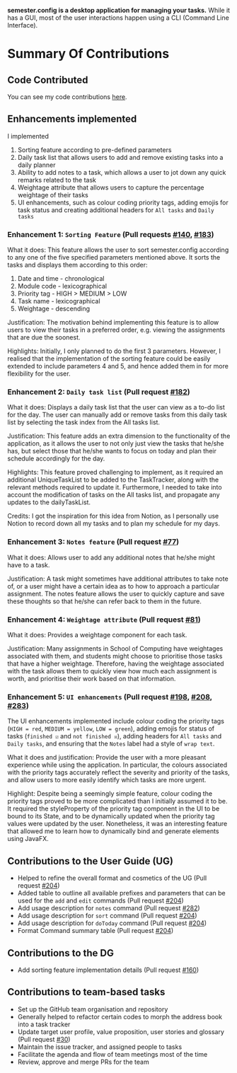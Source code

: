 **semester.config is a desktop application for managing your tasks.**
While it has a GUI, most of the user interactions happen using a CLI (Command Line Interface).

# Summary Of Contributions

## Code Contributed

You can see my code contributions [here](https://nus-cs2103-ay2021s2.github.io/tp-dashboard/?search=&sort=groupTitle&sortWithin=title&timeframe=commit&mergegroup=&groupSelect=groupByRepos&breakdown=true&checkedFileTypes=docs~functional-code~test-code~other&since=&tabOpen=true&tabType=authorship&zFR=false&tabAuthor=danielonges&tabRepo=AY2021S2-CS2103-T14-4%2Ftp%5Bmaster%5D&authorshipIsMergeGroup=false&authorshipFileTypes=docs~functional-code~test-code~other&authorshipIsBinaryFileTypeChecked=false).

## Enhancements implemented

I implemented

1. Sorting feature according to pre-defined parameters
2. Daily task list that allows users to add and remove existing tasks into a daily planner
3. Ability to add notes to a task, which allows a user to jot down any quick remarks related to the task
4. Weightage attribute that allows users to capture the percentage weightage of their tasks
5. UI enhancements, such as colour coding priority tags, adding emojis for task status and creating additional headers for `All tasks` and `Daily tasks`

### Enhancement 1: `Sorting Feature` (Pull requests [#140](https://github.com/AY2021S2-CS2103-T14-4/tp/pull/140), [#183](https://github.com/AY2021S2-CS2103-T14-4/tp/pull/183))

What it does: This feature allows the user to sort semester.config according to any one of the five specified parameters mentioned above. It sorts the tasks and displays them according to this order:

1. Date and time - chronological
2. Module code - lexicographical
3. Priority tag - HIGH > MEDIUM > LOW
4. Task name - lexicographical
5. Weightage - descending

Justification: The motivation behind implementing this feature is to allow users to view their tasks in a preferred order, e.g. viewing the assignments that are due the soonest.

Highlights: Initially, I only planned to do the first 3 parameters. However, I realised that the implementation of the sorting feature could be easily extended to include parameters 4 and 5, and hence added them in for more flexibility for the user.

### Enhancement 2: `Daily task list` (Pull request [#182](https://github.com/AY2021S2-CS2103-T14-4/tp/pull/182))

What it does: Displays a daily task list that the user can view as a to-do list for the day. The user can manually add or remove tasks from this daily task list by selecting the task index from the All tasks list.

Justification: This feature adds an extra dimension to the functionality of the application, as it allows the user to not only just view the tasks that he/she has, but select those that he/she wants to focus on today and plan their schedule accordingly for the day. 

Highlights: This feature proved challenging to implement, as it required an additional UniqueTaskList to be added to the TaskTracker, along with the relevant methods required to update it. Furthermore, I needed to take into account the modification of tasks on the All tasks list, and propagate any updates to the dailyTaskList.

Credits: I got the inspiration for this idea from Notion, as I personally use Notion to record down all my tasks and to plan my schedule for my days.

### Enhancement 3: `Notes feature` (Pull request [#77](https://github.com/AY2021S2-CS2103-T14-4/tp/pull/77))

What it does: Allows user to add any additional notes that he/she might have to a task. 

Justification: A task might sometimes have additional attributes to take note of, or a user might have a certain idea as to how to approach a particular assignment. The notes feature allows the user to quickly capture and save these thoughts so that he/she can refer back to them in the future.

### Enhancement 4: `Weightage attribute` (Pull request [#81](https://github.com/AY2021S2-CS2103-T14-4/tp/pull/81))

What it does: Provides a weightage component for each task.

Justification: Many assignments in School of Computing have weightages associated with them, and students might choose to prioritise those tasks that have a higher weightage. Therefore, having the weightage associated with the task allows them to quickly view how much each assignment is worth, and prioritise their work based on that information.

### Enhancement 5: `UI enhancements` (Pull request [#198](https://github.com/AY2021S2-CS2103-T14-4/tp/pull/198), [#208](https://github.com/AY2021S2-CS2103-T14-4/tp/pull/208), [#283](https://github.com/AY2021S2-CS2103-T14-4/tp/pull/283))

The UI enhancements implemented include colour coding the priority tags (`HIGH = red`, `MEDIUM = yellow`, `LOW = green`), adding emojis for status of tasks (`finished ☑` and `not finished ☒`), adding headers for `All tasks` and `Daily tasks`, and ensuring that the `Notes` label had a style of `wrap text`.

What it does and justification: Provide the user with a more pleasant experience while using the application. In particular, the colours associated with the priority tags accurately reflect the severity and priority of the tasks, and allow users to more easily identify which tasks are more urgent.

Highlight: Despite being a seemingly simple feature, colour coding the priority tags proved to be more complicated than I initially assumed it to be. It required the styleProperty of the priority tag component in the UI to be bound to its State, and to be dynamically updated when the priority tag values were updated by the user. Nonetheless, it was an interesting feature that allowed me to learn how to dynamically bind and generate elements using JavaFX.

## Contributions to the User Guide (UG)

- Helped to refine the overall format and cosmetics of the UG (Pull request [#204](https://github.com/AY2021S2-CS2103-T14-4/tp/pull/204))
- Added table to outline all available prefixes and parameters that can be used for the `add` and `edit` commands (Pull request [#204](https://github.com/AY2021S2-CS2103-T14-4/tp/pull/204))
- Add usage description for `notes` command (Pull request [#282](https://github.com/AY2021S2-CS2103-T14-4/tp/pull/282))
- Add usage description for `sort` command (Pull request [#204](https://github.com/AY2021S2-CS2103-T14-4/tp/pull/204))
- Add usage description for `doToday` command (Pull request [#204](https://github.com/AY2021S2-CS2103-T14-4/tp/pull/204))
- Format Command summary table (Pull request [#204](https://github.com/AY2021S2-CS2103-T14-4/tp/pull/204))

## Contributions to the DG

- Add sorting feature implementation details (Pull request [#160](https://github.com/AY2021S2-CS2103-T14-4/tp/pull/160))

## Contributions to team-based tasks

- Set up the GitHub team organisation and repository
- Generally helped to refactor certain codes to morph the address book into a task tracker
- Update target user profile, value proposition, user stories and glossary (Pull request [#30](https://github.com/AY2021S2-CS2103-T14-4/tp/pull/30))
- Maintain the issue tracker, and assigned people to tasks
- Facilitate the agenda and flow of team meetings most of the time
- Review, approve and merge PRs for the team

